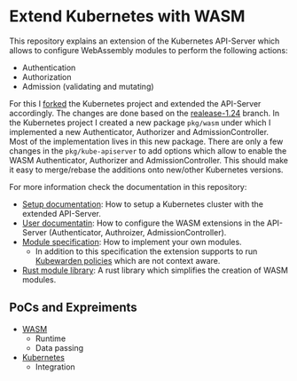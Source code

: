 # Extend Kubernetes with WASM

This repository explains an extension of the Kubernetes API-Server which allows to configure WebAssembly modules to perform the following actions:
* Authentication
* Authorization
* Admission (validating and mutating)

For this I [forked](https://github.com/dvob/kubernetes/tree/wasm) the Kubernetes project and extended the API-Server accordingly.
The changes are done based on the [realease-1.24](https://github.com/kubernetes/kubernetes/tree/release-1.24) branch.
In the Kubernetes project I created a new package `pkg/wasm` under which I implemented a new Authenticator, Authorizer and AdmissionController.
Most of the implementation lives in this new package.
There are only a few changes in the `pkg/kube-apiserver` to add options which allow to enable the WASM Authenticator, Authorizer and AdmissionController.
This should make it easy to merge/rebase the additions onto new/other Kubernetes versions.

For more information check the documentation in this repository:

* [Setup documentation](./docs/setup.md): How to setup a Kubernetes cluster with the extended API-Server.
* [User documentatin](./docs/user.md): How to configure the WASM extensions in the API-Server (Authenticator, Authroizer, AdmissionController).
* [Module specification](./spec/README.md): How to implement your own modules.
  * In addition to this specification the extension supports to run [Kubewarden policies](https://hub.kubewarden.io/) which are not context aware.
* [Rust module library](https://github.com/dvob/k8s-wasi-rs): A rust library which simplifies the creation of WASM modules.

## PoCs and Expreiments
* [WASM](./wasm/README.md)
  * Runtime
  * Data passing
* [Kubernetes](./k8s/README.md)
  * Integration
